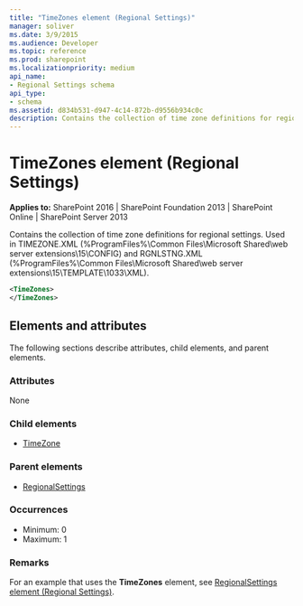 ```yaml
---
title: "TimeZones element (Regional Settings)"
manager: soliver
ms.date: 3/9/2015
ms.audience: Developer
ms.topic: reference
ms.prod: sharepoint
ms.localizationpriority: medium
api_name:
- Regional Settings schema
api_type:
- schema
ms.assetid: d834b531-d947-4c14-872b-d9556b934c0c
description: Contains the collection of time zone definitions for regional settings. Used in TIMEZONE.XML and RGNLSTNG.XML.
---
```


# TimeZones element (Regional Settings)

**Applies to:** SharePoint 2016 | SharePoint Foundation 2013 | SharePoint Online | SharePoint Server 2013
  
Contains the collection of time zone definitions for regional settings. Used in TIMEZONE.XML (%ProgramFiles%\Common Files\Microsoft Shared\web server extensions\15\CONFIG) and RGNLSTNG.XML (%ProgramFiles%\Common Files\Microsoft Shared\web server extensions\15\TEMPLATE\1033\XML).
  
```XML
<TimeZones>
</TimeZones>
```

## Elements and attributes

The following sections describe attributes, child elements, and parent elements.

### Attributes

None
   
### Child elements

- [TimeZone](timezone-element-regional-settings.md)
   
### Parent elements

- [RegionalSettings](regionalsettings-element-regional-settings.md)
   
### Occurrences

- Minimum: 0
- Maximum: 1
   
### Remarks

For an example that uses the **TimeZones** element, see [RegionalSettings element (Regional Settings)](regionalsettings-element-regional-settings.md). 
  

